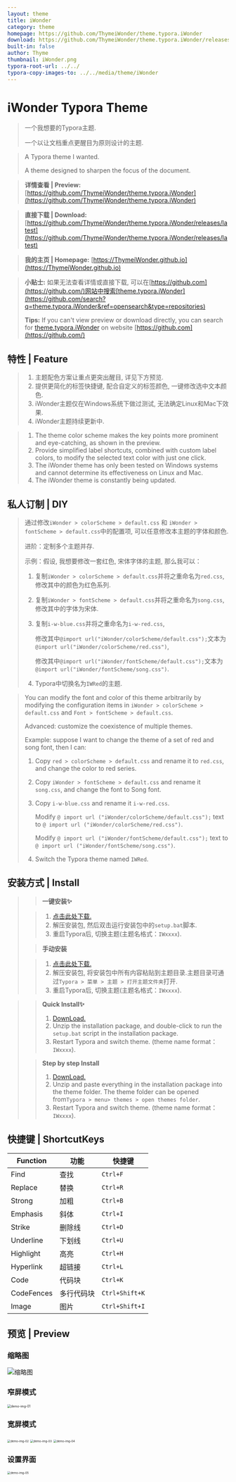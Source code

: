 ```yaml
---
layout: theme
title: iWonder
category: theme
homepage: https://github.com/ThymeiWonder/theme.typora.iWonder
download: https://github.com/ThymeiWonder/theme.typora.iWonder/releases/latest
built-in: false
author: Thyme
thumbnail: iWonder.png
typora-root-url: ../../
typora-copy-images-to: ../../media/theme/iWonder
---
```


# iWonder Typora Theme

> 一个我想要的Typora主题.
>
> 一个以让文档重点更醒目为原则设计的主题.

> A Typora theme I wanted.
>
> A theme designed to sharpen the focus of the document.

> **详情查看 | Preview:**    [https://github.com/ThymeiWonder/theme.typora.iWonder](https://github.com/ThymeiWonder/theme.typora.iWonder)

> **直接下载 | Download:**   [https://github.com/ThymeiWonder/theme.typora.iWonder/releases/latest](https://github.com/ThymeiWonder/theme.typora.iWonder/releases/latest)

> **我的主页 | Homepage:**   [https://ThymeiWonder.github.io](https://ThymeiWonder.github.io)

> **小贴士:**  如果无法查看详情或直接下载, 可以在[https://github.com](https://github.com/)网站中搜索[theme.typora.iWonder](https://github.com/search?q=theme.typora.iWonder&ref=opensearch&type=repositories)
>
> **Tips:**    If you can't view preview or download directly, you can search for [theme.typora.iWonder](https://github.com/search?q=theme.typora.iWonder&ref=opensearch&type=repositories) on website [https://github.com](https://github.com/)

## 特性 | Feature

> 1. 主题配色方案让重点更突出醒目, 详见下方预览.
> 2. 提供更简化的标签快捷键, 配合自定义的标签颜色, 一键修改选中文本颜色.
> 3. iWonder主题仅在Windows系统下做过测试, 无法确定Linux和Mac下效果.
> 4. iWonder主题持续更新中.

> 1. The theme color scheme makes the key points more prominent and eye-catching, as shown in the preview.
> 2. Provide simplified label shortcuts, combined with custom label colors, to modify the selected text color with just one click.
> 3. The iWonder theme has only been tested on Windows systems and cannot determine its effectiveness on Linux and Mac.
> 4. The iWonder theme is constantly being updated.

## 私人订制 | DIY

> 通过修改`iWonder > colorScheme > default.css` 和 `iWonder > fontScheme > default.css`中的配置项, 可以任意修改本主题的字体和颜色.
>
> 进阶：定制多个主题并存.
>
> 示例：假设, 我想要修改一套红色, 宋体字体的主题, 那么我可以：
>
> 1. 复制`iWonder > colorScheme > default.css`并将之重命名为`red.css`, 修改其中的颜色为红色系列.
>
> 2. 复制`iWonder > fontScheme > default.css`并将之重命名为`song.css`, 修改其中的字体为宋体.
>
> 3. 复制`i-w-blue.css`并将之重命名为`i-w-red.css`,
>
>    修改其中`@import url("iWonder/colorScheme/default.css");`文本为`@import url("iWonder/colorScheme/red.css")`,
>
>    修改其中`@import url("iWonder/fontScheme/default.css");`文本为`@import url("iWonder/fontScheme/song.css")`.
>
> 4. Typora中切换名为`IWRed`的主题.

> You can modify the font and color of this theme arbitrarily by modifying the configuration items in `iWonder > colorScheme > default.css` and `Font > fontScheme > default.css`.
>
> Advanced: customize the coexistence of multiple themes.
>
> Example: suppose I want to change the theme of a set of red and song font, then I can:
>
> 1. Copy `red > colorScheme > default.css` and rename it to `red.css`, and change the color to red series.
>
> 2. Copy `iWonder > fontScheme > default.css` and rename it `song.css`, and change the font to Song font.
>
> 3. Copy `i-w-blue.css` and rename it `i-w-red.css`.
>
>    Modify `@ import url ("iWonder/colorScheme/default.css");` text to `@ import url ("iWonder/colorScheme/red.css")`.
>
>    Modify `@ import url ("iWonder/fontScheme/default.css");` text to `@ import url ("iWonder/fontScheme/song.css")`.
>
> 4. Switch the Typora theme named `IWRed`.

## 安装方式 | Install

>> **一键安装✨**
>
>> 1. [点击此处下载.](https://github.com/ReidLv/theme.typora.iWonder/releases/latest)
>> 2. 解压安装包, 然后双击运行安装包中的`setup.bat`脚本.
>> 3. 重启Typora后, 切换主题(主题名格式：`IWxxxx`).
>
>> **手动安装**
>
>> 1. [点击此处下载.](https://github.com/ReidLv/theme.typora.iWonder/releases/latest)
>> 2. 解压安装包, 将安装包中所有内容粘贴到主题目录.主题目录可通过`Typora > 菜单 > 主题 > 打开主题文件夹`打开.
>> 3. 重启Typora后, 切换主题(主题名格式：`IWxxxx`).
>

> >**Quick Install✨**
> >
> >1. [DownLoad.](https://github.com/ReidLv/theme.typora.iWonder/releases/latest)
> >2. Unzip the installation package, and double-click to run the `setup.bat` script in the installation package.
> >3. Restart Typora and switch theme. (theme name format：`IWxxxx`).
>
> > **Step by step Install**
> >
> > 1. [DownLoad.](https://github.com/ReidLv/theme.typora.iWonder/releases/latest)
> > 2. Unzip and paste everything in the installation package into the theme folder. The theme folder can be opened from`Typora > menu> themes > open themes folder`.
> > 3. Restart Typora and switch theme. (theme name format：`IWxxxx`).

## 快捷键 | ShortcutKeys

| Function   | 功能       | 快捷键         |
| ---------- | ---------- | -------------- |
| Find       | 查找       | `Ctrl+F`       |
| Replace    | 替换       | `Ctrl+R`       |
| Strong     | 加粗       | `Ctrl+B`       |
| Emphasis   | 斜体       | `Ctrl+I`       |
| Strike     | 删除线     | `Ctrl+D`       |
| Underline  | 下划线     | `Ctrl+U`       |
| Highlight  | 高亮       | `Ctrl+H`       |
| Hyperlink  | 超链接     | `Ctrl+L`       |
| Code       | 代码块     | `Ctrl+K`       |
| CodeFences | 多行代码块 | `Ctrl+Shift+K` |
| Image      | 图片       | `Ctrl+Shift+I` |

## 预览 | Preview

### 缩略图

![缩略图](/media/theme/iWonder/iWonder.png)

### 窄屏模式

<img src="/media/theme/iWonder/demo-img-01.png" alt="demo-img-01" style="zoom: 50%;" />

### 宽屏模式

<img src="/media/theme/iWonder/demo-img-02.png" alt="demo-img-02" style="zoom:45%;" />

<img src="/media/theme/iWonder/demo-img-03.png" alt="demo-img-03" style="zoom:45%;" />

<img src="/media/theme/iWonder/demo-img-04.png" alt="demo-img-04" style="zoom:45%;" />

### 设置界面
<img src="/media/theme/iWonder/demo-img-05.png" alt="demo-img-05" style="zoom:45%;" />

